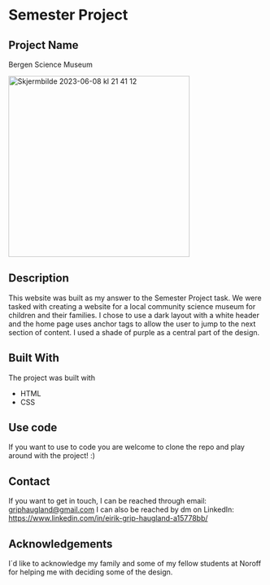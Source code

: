 # Semester Project

## Project Name
Bergen Science Museum

<img width="356" alt="Skjermbilde 2023-06-08 kl  21 41 12" src="https://github.com/griphaugland/SemesterProject/assets/112164680/59e08cf2-243e-441c-bc88-462b7cc81e56">


## Description
This website was built as my answer to the Semester Project task. We were tasked with creating a website for a local community science museum for children and their families. I chose to use a dark layout with a white header and the home page uses anchor tags to allow the user to jump to the next section of content. I used a shade of purple as a central part of the design.

## Built With
The project was built with

- HTML
- CSS

## Use code
If you want to use to code you are welcome to clone the repo and play around with the project! :)

## Contact
If you want to get in touch, I can be reached through email: griphaugland@gmail.com I can also be reached by dm on LinkedIn: https://www.linkedin.com/in/eirik-grip-haugland-a15778bb/

## Acknowledgements
I´d like to acknowledge my family and some of my fellow students at Noroff for helping me with deciding some of the design.
